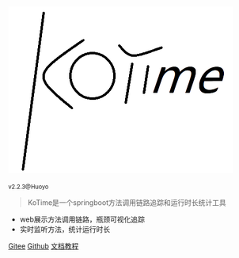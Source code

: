 ![logo](v200/kotime.png)

<small>v2.2.3@Huoyo</small>

> KoTime是一个springboot方法调用链路追踪和运行时长统计工具

- web展示方法调用链路，瓶颈可视化追踪
- 实时监听方法，统计运行时长


[Gitee](https://gitee.com/huoyo/ko-time)
[Github](https://github.com/huoyo/ko-time.git)
[文档教程](http://www.kotime.cn/)
